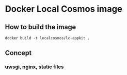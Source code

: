 # Docker Local Cosmos image

## How to build the image
```
docker build -t localcosmos/lc-appkit .
```

## Concept
### uwsgi, nginx, static files
